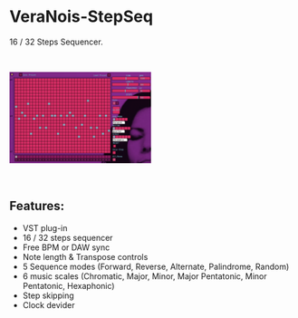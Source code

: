 # VeraNois-StepSeq
16 / 32 Steps Sequencer.

&nbsp;

<img src="veranoisStepseq.png" alt="alt text" title="Vera Nois Step Sequencer VST Plug-in" width="250"/>

&nbsp;

## Features:
* VST plug-in
* 16 / 32 steps sequencer
* Free BPM or DAW sync
* Note length & Transpose controls
* 5 Sequence modes (Forward, Reverse, Alternate, Palindrome, Random)
* 6 music scales (Chromatic, Major, Minor, Major Pentatonic, Minor Pentatonic, Hexaphonic)
* Step skipping
* Clock devider




